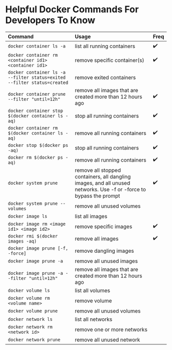 # Helpful Docker Commands For Developers To Know

| Command                                                                 | Usage | Freq |
|:----------------------------------------------------------------------- | :---- | :--- |
| `docker container ls -a`                                                | list all running containers | :heavy_check_mark: |
| `docker container rm <container id1> <container id1>`                   | remove specific container(s) | :heavy_check_mark: |
| `docker container ls -a --filter status=exited --filter status=created` | remove exited containers |  |
| `docker container prune --filter "until=12h"`                           | remove all images that are created more than 12 hours ago | :heavy_check_mark: |
| `docker container stop $(docker container ls -aq)`                      | stop all running containers | :heavy_check_mark: |
| `docker container rm $(docker container ls -aq)`                        | remove all running containers | :heavy_check_mark: |
| `docker stop $(docker ps -aq)`                                          | stop all running containers | :heavy_check_mark: |
| `docker rm $(docker ps -aq)`                                            | remove all running containers | :heavy_check_mark: |
| `docker system prune`                                                   | remove all stopped containers, all dangling images, and all unused networks. Use -f or -force to bypass the prompt | :heavy_check_mark: |
| `docker system prune --volumes`                                         | remove all unused volumes |  |
| `docker image ls`                                                       | list all images |  |
| `docker image rm <image id1> <image id2>`                               | remove specific images | :heavy_check_mark: |
| `docker rmi $(docker images -aq)`                                       | remove all images | :heavy_check_mark: |
| `docker image prune [-f, -force]`                                       | remove dangling images |  |
| `docker image prune -a`                                                 | remove all unused images |  |
| `docker image prune -a --filter "until=12h"`                            | remove all images that are created more than 12 hours ago |  |
| `docker volume ls`                                                      | list all volumes |  |
| `docker volume rm <volume name>`                                        | remove volume |  |
| `docker volume prune`                                                   | remove all unused volumes |  |
| `docker network ls`                                                     | list all networks |  |
| `docker network rm <network id>`                                        | remove one or more networks |  |
| `docker network prune`                                                  | remove all unused network |  |
